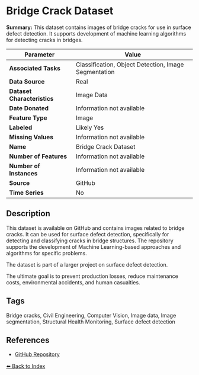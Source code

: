 # Bridge Crack Dataset

**Summary:** This dataset contains images of bridge cracks for use in surface defect detection. It supports development of machine learning algorithms for detecting cracks in bridges.

| Parameter | Value |
| --- | --- |
| **Associated Tasks** | Classification, Object Detection, Image Segmentation |
| **Data Source** | Real |
| **Dataset Characteristics** | Image Data |
| **Date Donated** | Information not available |
| **Feature Type** | Image |
| **Labeled** | Likely Yes |
| **Missing Values** | Information not available |
| **Name** | Bridge Crack Dataset |
| **Number of Features** | Information not available |
| **Number of Instances** | Information not available |
| **Source** | GitHub |
| **Time Series** | No |

## Description

This dataset is available on GitHub and contains images related to bridge cracks. It can be used for surface defect detection, specifically for detecting and classifying cracks in bridge structures. The repository supports the development of Machine Learning-based approaches and algorithms for specific problems.

The dataset is part of a larger project on surface defect detection.

The ultimate goal is to prevent production losses, reduce maintenance costs, environmental accidents, and human casualties.

## Tags

Bridge cracks, Civil Engineering, Computer Vision, Image data, Image segmentation, Structural Health Monitoring, Surface defect detection

## References

- [GitHub Repository](https://github.com/Charmve/Surface-Defect-Detection/tree/master/Bridge_Crack_Image)

[⬅️ Back to Index](../README.md)
